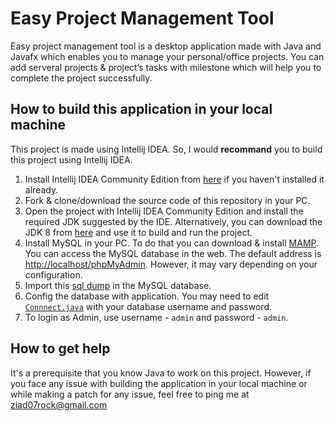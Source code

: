 # Easy Project Management Tool

Easy project management tool is a desktop application made with Java and Javafx which enables you to manage your personal/office projects. You can add serveral projects & project’s tasks with milestone which will help you to complete the project successfully.

## How to build this application in your local machine
This project is made using Intellij IDEA. So, I would **recommand** you to build this project using Intellij IDEA. 
1. Install Intellij IDEA Community Edition from [here](https://www.jetbrains.com/idea/download) if you haven't installed it already. 
2. Fork & clone/download the source code of this repository in your PC.
3. Open the project with Intellij IDEA Community Edition and install the required JDK suggested by the IDE. Alternatively, you can download the JDK 8 from [here](https://www.openlogic.com/openjdk-downloads?field_java_parent_version_target_id=416&field_operating_system_target_id=All&field_architecture_target_id=All&field_java_package_target_id=All) and use it to build and run the project. 
4. Install MySQL in your PC. To do that you can download & install [MAMP](https://www.mamp.info/en/downloads/). You can access the MySQL database in the web. The default address is [http://localhost/phpMyAdmin](http://localhost/phpMyAdmin). However, it may vary depending on your configuration. 
5. Import this [sql dump](https://drive.google.com/file/d/11xXaQZtOtOGu_15sxblVy9ffhYsyfwbf/view?usp=sharing) in the MySQL database. 
6. Config the database with application. You may need to edit [`Connnect.java`](https://github.com/superdev2693/Project-Management-Tool/blob/master/src/App/Connect.java) with your database username and password. 
7. To login as Admin, use username - `admin` and password - `admin`.

## How to get help
It's a prerequisite that you know Java to work on this project. However, if you face any issue with building the application in your local machine or while making a patch for any issue, feel free to ping me at ziad07rock@gmail.com
